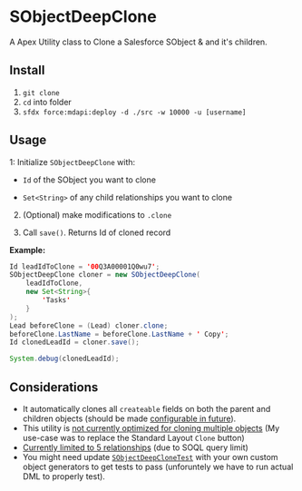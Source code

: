 # SObjectDeepClone

A Apex Utility class to Clone a Salesforce SObject &amp; and it's children.

## Install

1. `git clone`
2. `cd` into folder
3. `sfdx force:mdapi:deploy -d ./src -w 10000 -u [username]`

## Usage

1: Initialize `SObjectDeepClone` with:

- `Id` of the SObject you want to clone

- `Set<String>` of any child relationships you want to clone

2. (Optional) make modifications to `.clone`

3. Call `save()`. Returns Id of cloned record

**Example:**

```java
Id leadIdToClone = '00Q3A00001Q0wu7';
SObjectDeepClone cloner = new SObjectDeepClone(
    leadIdToClone,
    new Set<String>{
        'Tasks'
    }
);
Lead beforeClone = (Lead) cloner.clone;
beforeClone.LastName = beforeClone.LastName + ' Copy';
Id clonedLeadId = cloner.save();

System.debug(clonedLeadId);
```

## Considerations

- It automatically clones all `createable` fields on both the parent and children objects (should be made [configurable in future](https://github.com/ChuckJonas/SObjectDeepClone/issues/3)). 
- This utility is [not currently optimized for cloning multiple objects](https://github.com/ChuckJonas/SObjectDeepClone/issues/1) (My use-case was to replace the Standard Layout `Clone` button)
- [Currently limited to 5 relationships](https://github.com/ChuckJonas/SObjectDeepClone/issues/2) (due to SOQL query limit)
- You might need update [`SObjectDeepCloneTest`](https://github.com/ChuckJonas/SObjectDeepClone/blob/d9ed004841f13ba3adaf71a755b20dc61a634c1a/src/classes/SObjectDeepCloneTests.cls#L45) with your own custom object generators to get tests to pass (unforuntely we have to run actual DML to properly test).
